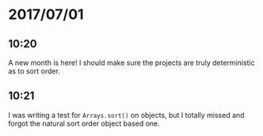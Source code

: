 # 2017/07/01

## 10:20

A new month is here! I should make sure the projects are truly deterministic
as to sort order.

## 10:21

I was writing a test for `Arrays.sort()` on objects, but I totally missed and
forgot the natural sort order object based one.

